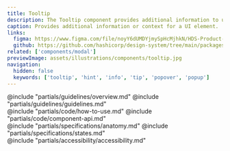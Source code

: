 ```yaml
---
title: Tooltip
description: The Tooltip component provides additional information to users in a concise and unobtrusive way.
caption: Provides additional information or context for a UI element.
links:
  figma: https://www.figma.com/file/noyY6dUMDYjmySpHcMjhkN/HDS-Product---Components?node-id=32036%3A51885&t=hyPMnP9pSH15dgcy-1
  github: https://github.com/hashicorp/design-system/tree/main/packages/components/addon/components/hds/tooltip-button
related: ['components/modal']
previewImage: assets/illustrations/components/tooltip.jpg
navigation:
  hidden: false
  keywords: ['tooltip', 'hint', 'info', 'tip', 'popover', 'popup']
---
```


<section data-tab="Guidelines">
  @include "partials/guidelines/overview.md"
  @include "partials/guidelines/guidelines.md"
</section>

<section data-tab="Code">
  @include "partials/code/how-to-use.md"
  @include "partials/code/component-api.md"
</section>

<section data-tab="Specifications">
  @include "partials/specifications/anatomy.md"
  @include "partials/specifications/states.md"
</section>

<section data-tab="Accessibility">
  @include "partials/accessibility/accessibility.md"
</section>
